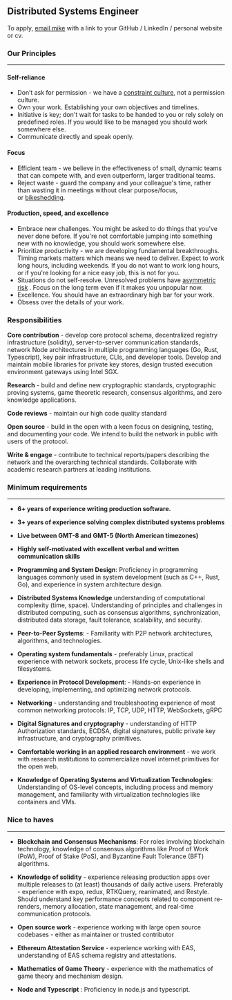 ## Distributed Systems Engineer

To apply, [email mike](mailto:mike@noshdelivery.co) with a link to your GitHub / LinkedIn / personal website or cv.

###  Our Principles
___ 

#### Self-reliance

- Don’t ask for permission - we have a [constraint culture](https://www.youtube.com/watch?v=wLQ-rq4FgQA&t=2920s), not a permission culture.
- Own your work. Establishing your own objectives and timelines. 
- Initiative is key; don't wait for tasks to be handed to you or rely solely on predefined roles. If you would like to be managed you should work somewhere else.
- Communicate directly and speak openly. 

#### Focus

- Efficient team - we believe in the effectiveness of small, dynamic teams that can compete with, and even outperform, larger traditional teams. 
- Reject waste - guard the company and your colleague's time, rather than wasting it in meetings without clear purpose/focus, or [bikeshedding](https://www.techtarget.com/whatis/definition/Parkinsons-law-of-triviality-bikeshedding)_._

#### Production, speed, and excellence

- Embrace new challenges. You might be asked to do things that you've never done before. If you're not comfortable jumping into something new with no knowledge, you should work somewhere else. 
- Prioritize productivity - we are developing fundamental breakthroughs. Timing markets matters which means we need to deliver. Expect to work long hours, including weekends. If you do not want to work long hours, or if you're looking for a nice easy job, this is not for you.
- Situations do not self-resolve. Unresolved problems have [asymmetric risk](https://read.cash/@Vitalismo/5-take-aways-from-antifragile-by-nassim-taleb-e6b0cfd7#1-asymmetry) . Focus on the long term even if it makes you unpopular now. 
- Excellence. You should have an extraordinary high bar for your work. 
- Obsess over the details of your work. 

### Responsibilities

**Core contribution** - develop core protocol schema, decentralized registry infrastructure (solidity), server-to-server communication standards, network Node architectures in multiple programming languages (Go, Rust, Typescript), key pair infrastructure, CLIs, and developer tools. Develop and maintain mobile libraries for private key stores, design trusted execution environment gateways using Intel SGX.

**Research** - build and define new cryptographic standards, cryptographic proving systems, game theoretic research, consensus algorithms, and zero knowledge applications.

**Code reviews** - maintain our high code quality standard

**Open source** - build in the open with a keen focus on designing, testing, and documenting your code. We intend to build the network in public with users of the protocol.

**Write & engage** - contribute to technical reports/papers describing the network and the overarching technical standards. Collaborate with academic research partners at leading institutions.


### Minimum requirements
___ 

- **6+ years of experience writing production software.**

- **3+ years of experience solving complex distributed systems problems**

- **Live between GMT-8 and GMT-5 (North American timezones)**

- **Highly self-motivated with excellent verbal and written communication skills**

- **Programming and System Design**: Proficiency in programming languages commonly used in system development (such as C++, Rust, Go), and experience in system architecture design.

- **Distributed Systems Knowledge** understanding of computational complexity (time, space). Understanding of principles and challenges in distributed computing, such as consensus algorithms, synchronization, distributed data storage, fault tolerance, scalability, and security.

- **Peer-to-Peer Systems**: - Familiarity with P2P network architectures, algorithms, and technologies.

- **Operating system fundamentals** - preferably Linux, practical experience with network sockets, process life cycle, Unix-like shells and filesystems.

 - **Experience in Protocol Development**: - Hands-on experience in developing, implementing, and optimizing network protocols.

- **Networking** - understanding and troubleshooting experience of most common networking protocols: IP, TCP, UDP, HTTP, WebSockets, gRPC

- **Digital Signatures and cryptography** - understanding of HTTP Authorization standards, ECDSA, digital signatures, public private key infrastructure, and cryptography primitives.

- **Comfortable working in an applied research environment** - we work with research institutions to commercialize novel internet primitives for the open web. 

- **Knowledge of Operating Systems and Virtualization Technologies**: Understanding of OS-level concepts, including process and memory management, and familiarity with virtualization technologies like containers and VMs.

### Nice to haves
___ 

- **Blockchain and Consensus Mechanisms**: For roles involving blockchain technology, knowledge of consensus algorithms like Proof of Work (PoW), Proof of Stake (PoS), and Byzantine Fault Tolerance (BFT) algorithms.

- **Knowledge of solidity** - experience releasing production apps over multiple releases to (at least) thousands of daily active users. Preferably - experience with expo, redux, RTKQuery, reanimated, and Restyle. Should understand key performance concepts related to component re-renders, memory allocation, state management, and real-time communication protocols. 

- **Open source work** - experience working with large open source codebases - either as maintainer or trusted contributor

- **Ethereum Attestation Service** - experience working with EAS, understanding of EAS schema registry and attestations.

- **Mathematics of Game Theory** - experience with the mathematics of game theory and mechanism design.

- **Node and Typescript** : Proficiency in node.js and typescript.